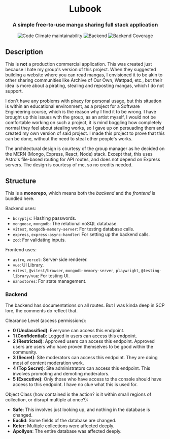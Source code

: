 <div align="center">

# Lubook

### A simple free-to-use manga sharing full stack application

![Code Climate maintainability](https://img.shields.io/codeclimate/maintainability/hikawi/openbook)
![Backend](https://img.shields.io/github/actions/workflow/status/hikawi/openbook/backend.yml)
![Backend Coverage](https://img.shields.io/codecov/c/github/hikawi/openbook?label=backend%20coverage)

</div>

## Description

This is **not** a production commercial application. This was created just because I hate my group's version of this project. When they suggested building a website where you can read mangas, I envisioned it to be akin to other sharing communities like Archive of Our Own, Wattpad, etc., but their idea is more about a pirating, stealing and reposting mangas, which I do not support.

I don't have any problems with piracy for personal usage, but this situation is within an educational environment, as a project for a Software Engineering course, which is the reason why I find it to be wrong. I have brought up this issues with the group, as an artist myself, I would not be comfortable working on such a project, it is mind boggling how completely normal they feel about stealing works, so I gave up on persuading them and created my own version of said project. I made this project to prove that this can be done, without the need to steal other people's works.

The architectural design is courtesy of the group manager as he decided on the MERN (Mongo, Express, React, Node) stack. Except that, this uses Astro's file-based routing for API routes, and does not depend on Express servers. The design is courtesy of me, so no credits needed.

## Structure

This is a **monorepo**, which means both the *backend* and the *frontend* is bundled here.

Backend uses:

- `bcryptjs`: Hashing passwords.
- `mongoose`, `mongodb`: The relational noSQL database.
- `vitest`, `mongodb-memory-server`: For testing database calls.
- `express`, `express-async-handler`: For setting up the backend calls.
- `zod`: For validating inputs.

Frontend uses:

- `astro`, `vercel`: Server-side renderer.
- `vue`: UI Library.
- `vitest`, `@vitest/browser`, `mongodb-memory-server`, `playwright`, `@testing-library/vue`: For testing UI.
- `nanostores`: For state management.

### Backend

The backend has documentations on all routes. But I was kinda deep in SCP lore, the comments do reflect that.

Clearance Level (access permissions):

- **0 (Unclassified)**: Everyone can access this endpoint.
- **1 (Confidential)**: Logged in users can access this endpoint.
- **2 (Restricted)**: Approved users can access this endpoint. Approved users are users who have proven themselves to be good within the community.
- **3 (Secret)**: Site moderators can access this endpoint. They are doing most of content moderation work.
- **4 (Top Secret)**: Site administrators can access this endpoint. This involves promoting and demoting moderators.
- **5 (Executive)**: Only those who have access to the console should have access to this endpoint. I have no clue what this is used for.

Object Class (how contained is the action? is it within small regions of collection, or disrupt multiple at once?):

- **Safe**: This involves just looking up, and nothing in the database is changed.
- **Euclid**: Some fields of the database are changed.
- **Keter**: Multiple collections were affected deeply.
- **Apollyon**: The entire database was affected deeply.
